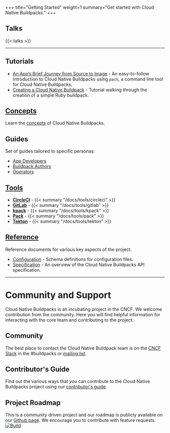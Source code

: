 +++
title="Getting Started"
weight=1
summary="Get started with Cloud Native Buildpacks."
+++

## Talks

{{< talks >}}

---

## Tutorials

* [An App’s Brief Journey from Source to Image](/docs/app-journey/) - An easy-to-follow introduction to Cloud Native Buildpacks using `pack`, a command line tool for Cloud Native Buildpacks.
* [Creating a Cloud Native Buildpack](/docs/buildpack-author-guide/create-buildpack) - Tutorial walking through the creation of a simple Ruby buildpack.

## [Concepts](/docs/concepts)

Learn the [concepts](/docs/concepts) of Cloud Native Buildpacks.

## Guides

Set of guides tailored to specific personas:

*  [App Developers](/docs/app-developer-guide/)
*  [Buildpack Authors](/docs/buildpack-author-guide/)
*  [Operators](/docs/operator-guide/)

## [Tools](/docs/tools/)

* **[CircleCI](/docs/tools/circleci)** - {{< summary "/docs/tools/circleci" >}}
* **[GitLab](/docs/tools/gitlab)** - {{< summary "/docs/tools/gitlab" >}}
* **[kpack](/docs/tools/kpack)** - {{< summary "/docs/tools/kpack" >}}
* **[Pack](/docs/tools/pack)** - {{< summary "/docs/tools/pack" >}}
* **[Tekton](/docs/tools/tekton)** - {{< summary "/docs/tools/tekton" >}}

## [Reference](/docs/reference/)

Reference documents for various key aspects of the project.

* [Configuration](/docs/reference/config/) - Schema definitions for configuration files.
* [Specification](/docs/reference/spec/) - An overview of the Cloud Native Buildpacks API specification.

---

# Community and Support

Cloud Native Buildpacks is an incubating project in the CNCF. We welcome contribution from the community. Here you will find helpful information for interacting with the core team and contributing to the project.

## Community

The best place to contact the Cloud Native Buildpack team is on the [CNCF Slack](https://slack.cncf.io/) in the #buildpacks or [mailing list](https://lists.cncf.io/g/cncf-buildpacks).

## Contributor's Guide

Find out the various ways that _you_ can contribute to the Cloud Native Buildpacks project using our [contributor's guide](https://github.com/buildpacks/community/blob/main/contributors/guide.md).

## Project Roadmap

This is a community driven project and our roadmap is publicly available on our [Github page](https://github.com/buildpacks/community/blob/main/ROADMAP.md). We encourage you to contribute with feature requests.[![Build](https://github.com/buildpacks/docs/actions/workflows/main.yml/badge.svg)](https://github.com/buildpacks/docs/actions/workflows/main.yml)
